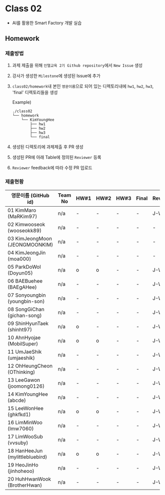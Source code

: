 # Class 02

* AI를 활용한 Smart Factory 개발 실습

## Homework

### 제출방법

1. 과제 제출을 위해 `인텔교육 2기 Github repository`에서 `New Issue` 생성

2. 강사가 생성한 `Milestone`에 생성된 Issue에 추가 

3. `class02/homework`내 본인 `영문이름`으로 되어 있는 디렉토리내에 `hw1`, `hw2`, `hw3`, 'final' 디렉토리들을 생성

    Example)
    ```
    ./class02
    └── homework
        └── KimYoungHee
            ├── hw1
            ├── hw2
            ├── hw3
            └── final
    ```

4. 생성된 디렉토리에 과제제출 후 PR 생성

5. 생성된 PR에 아래 Table에 정의된 `Reviewer` 등록

6. `Reviewer` feedback에 따라 수정 PR 업로드

### 제출현황

| 영문이름 (GitHub id)           | Team No | HW#1 | HW#2 | HW#3 | Final | Reviewer |
|-------------------------------|---------|------|------|------|-------|----------|
| 01 KimMaro (MaRKim97) | n/a | - | - | - | - | J-WBaek |
| 02 Kimwooseok (wooseokk89) | n/a | - | - | - | - | - | J-WBaek |
| 03 KimJeongMoon (JEONGMOONKIM) | n/a | - | - | - | - | - | J-WBaek |
| 04 KimJeongJin (moa000) | n/a | - | - | - | - | - | J-WBaek |
| 05 ParkDoWol (Doyun05) | n/a | o | o | - | - | J-WBaek |
| 06 BAEBuehee (BAEgAHee) | n/a | - | - | - | - | J-WBaek |
| 07 Sonyoungbin (youngbin-son) | n/a | - | - | - | - | J-WBaek |
| 08 SongGiChan (gichan-song) | n/a | - | - | - | - | J-WBaek |
| 09 ShinHyunTaek (shinht97) | n/a | o | - | - | - | J-WBaek |
| 10 AhnHyojae (MobilSuper) | n/a | o | o | - | - | J-WBaek |
| 11 UmJaeShik (umjaeshik) | n/a | - | - | - | - | J-WBaek |
| 12 OhHeungCheon (OThinking) | n/a | - | - | - | - | J-WBaek |
| 13 LeeGawon (joomong0126) | n/a | - | - | - | - | J-WBaek |
| 14 KimYoungHee (abcde) | n/a | - | - | - | - | J-WBaek |
| 15 LeeWonHee (ghkfkd1) | n/a | o | o | - | - | J-WBaek |
| 16 LimMinWoo (lmw7060) | n/a | - | - | - | - | J-WBaek |
| 17 LimWooSub (vvsuby) | n/a | - | - | - | - | J-WBaek |
| 18 HanHeeJun (mylittlebluebird) | n/a | o | o | - | - | J-WBaek |
| 19 HeoJinHo (jinhoheoo) | n/a | - | - | - | - |J-WBaek|
| 20 HuhHwanWook (BrotherHwan) | n/a | - | - | - | - | J-WBaek |
